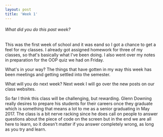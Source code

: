 ```yaml
---
layout: post
title: 'Week 1'
---
```


<h6>What did you do this past week?</h6>
This was the first week of school and it was eand so I got a chance to get a feel for my classes. I already got assigned homework for three of my classes, so that's basically what I've been doing. I also went over my notes in preparation for the OOP quiz we had on Friday.

What's in your way?
The things that have gotten in my way this week has been meetings and getting settled into the semester.

What will you do next week?
Next week I will go over the new posts on our class websites.

So far I think this class will be challenging, but rewarding. Glenn Downing really desires to prepare his students for their careers once they graduate which is something that means a lot to me as a senior graduating in May 2017. The class is a bit nerve racking since he does call on people to answer questions about the piece of code on the screen but in the end we are all here to learn, so it doesn't matter if you answer completely wrong, as long as you try and learn. 

